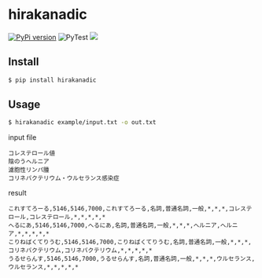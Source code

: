 # hirakanadic

[![PyPi version](https://img.shields.io/pypi/v/hirakanadic.svg)](https://pypi.python.org/pypi/hirakanadic/)
![PyTest](https://github.com/po3rin/hirakanadic/workflows/PyTest/badge.svg)
[![](https://img.shields.io/badge/python-3.7+-blue.svg)](https://www.python.org/downloads/release/python-390/)

## Install

```sh
$ pip install hirakanadic
```

## Usage

```sh
$ hirakanadic example/input.txt -o out.txt
```

input file

```
コレステロール値
陰のうヘルニア
濾胞性リンパ腫
コリネバクテリウム・ウルセランス感染症
```

result

```
これすてろーる,5146,5146,7000,これすてろーる,名詞,普通名詞,一般,*,*,*,コレステロール,コレステロール,*,*,*,*,*
へるにあ,5146,5146,7000,へるにあ,名詞,普通名詞,一般,*,*,*,ヘルニア,ヘルニア,*,*,*,*,*
こりねばくてりうむ,5146,5146,7000,こりねばくてりうむ,名詞,普通名詞,一般,*,*,*,コリネバクテリウム,コリネバクテリウム,*,*,*,*,*
うるせらんす,5146,5146,7000,うるせらんす,名詞,普通名詞,一般,*,*,*,ウルセランス,ウルセランス,*,*,*,*,*
```
